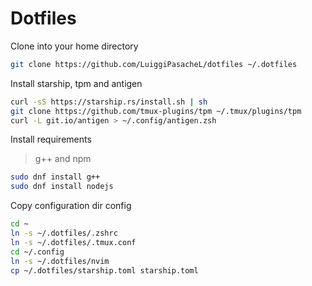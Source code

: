 
# Dotfiles

Clone into your home directory
```sh
git clone https://github.com/LuiggiPasacheL/dotfiles ~/.dotfiles
```

Install starship, tpm and antigen
```sh
curl -sS https://starship.rs/install.sh | sh
git clone https://github.com/tmux-plugins/tpm ~/.tmux/plugins/tpm
curl -L git.io/antigen > ~/.config/antigen.zsh
```

Install requirements
> g++ and npm 
```sh
sudo dnf install g++
sudo dnf install nodejs
```

Copy configuration dir config
```sh
cd ~
ln -s ~/.dotfiles/.zshrc
ln -s ~/.dotfiles/.tmux.conf
cd ~/.config
ln -s ~/.dotfiles/nvim
cp ~/.dotfiles/starship.toml starship.toml
```

